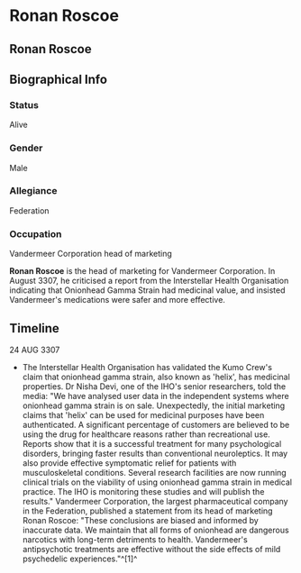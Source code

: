 # Ronan Roscoe
## Ronan Roscoe

		

## Biographical Info

### Status

Alive

### Gender

Male

### Allegiance

Federation

### Occupation

Vandermeer Corporation head of marketing

**Ronan Roscoe** is the head of marketing for Vandermeer Corporation. In August 3307, he criticised a report from the Interstellar Health Organisation indicating that Onionhead Gamma Strain had medicinal value, and insisted Vandermeer's medications were safer and more effective.

## Timeline

24 AUG 3307

- The Interstellar Health Organisation has validated the Kumo Crew's claim that onionhead gamma strain, also known as 'helix', has medicinal properties. Dr Nisha Devi, one of the IHO's senior researchers, told the media: "We have analysed user data in the independent systems where onionhead gamma strain is on sale. Unexpectedly, the initial marketing claims that 'helix' can be used for medicinal purposes have been authenticated. A significant percentage of customers are believed to be using the drug for healthcare reasons rather than recreational use. Reports show that it is a successful treatment for many psychological disorders, bringing faster results than conventional neuroleptics. It may also provide effective symptomatic relief for patients with musculoskeletal conditions. Several research facilities are now running clinical trials on the viability of using onionhead gamma strain in medical practice. The IHO is monitoring these studies and will publish the results." Vandermeer Corporation, the largest pharmaceutical company in the Federation, published a statement from its head of marketing Ronan Roscoe: "These conclusions are biased and informed by inaccurate data. We maintain that all forms of onionhead are dangerous narcotics with long-term detriments to health. Vandermeer's antipsychotic treatments are effective without the side effects of mild psychedelic experiences."^[1]^